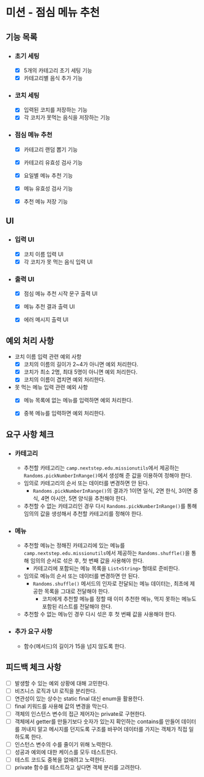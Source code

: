 # 미션 - 점심 메뉴 추천

## 기능 목록

- ### 초기 세팅
    - [x] 5개의 카테고리 초기 세팅 기능
    - [x] 카테고리별 음식 추가 기능

- ### 코치 세팅
    - [x] 입력된 코치를 저장하는 기능
    - [x] 각 코치가 못먹는 음식을 저장하는 기능

- ### 점심 메뉴 추천
    - [x] 카테고리 랜덤 뽑기 기능
    - [x] 카테고리 유효성 검사 기능
    - [x] 요일별 메뉴 추천 기능
    - [x] 메뉴 유효성 검사 기능
    - [x] 추천 메뉴 저장 기능


## UI

- ### 입력 UI
    - [x] 코치 이름 입력 UI
    - [x] 각 코치가 못 먹는 음식 입력 UI

- ### 출력 UI
    - [x] 점심 메뉴 추천 시작 문구 출력 UI
    - [x] 메뉴 추천 결과 출력 UI
    - [x] 에러 메시지 출력 UI


## 예외 처리 사항

- 코치 이름 입력 관련 예외 사항
    - [x] 코치의 이름의 길이가 2~4가 아니면 예외 처리한다.
    - [x] 코치가 최소 2명, 최대 5명이 아니면 예외 처리한다.
    - [x] 코치의 이름이 겹치면 예외 처리한다.

- 못 먹는 메뉴 입력 관련 예외 사항
    - [x] 메뉴 목록에 없는 메뉴를 입력하면 예외 처리한다.
    - [x] 중복 메뉴를 입력하면 예외 처리한다.


## 요구 사항 체크

- ### 카테고리
    - 추천할 카테고리는 `camp.nextstep.edu.missionutils`에서 제공하는 `Randoms.pickNumberInRange()`에서 생성해 준 값을 이용하여 정해야 한다.
    - 임의로 카테고리의 순서 또는 데이터를 변경하면 안 된다.
        - `Randoms.pickNumberInRange()`의 결과가 1이면 일식, 2면 한식, 3이면 중식, 4면 아시안, 5면 양식을 추천해야 한다.
    - 추천할 수 없는 카테고리인 경우 다시 `Randoms.pickNumberInRange()`를 통해 임의의 값을 생성해서 추천할 카테고리를 정해야 한다.

- ### 메뉴
    - 추천할 메뉴는 정해진 카테고리에 있는 메뉴를 `camp.nextstep.edu.missionutils`에서 제공하는 `Randoms.shuffle()`을 통해 임의의 순서로 섞은 후, 첫 번째 값을 사용해야 한다.
        - 카테고리에 포함되는 메뉴 목록을 `List<String>` 형태로 준비한다.
    - 임의로 메뉴의 순서 또는 데이터를 변경하면 안 된다.
        - `Randoms.shuffle()` 메서드의 인자로 전달되는 메뉴 데이터는, 최초에 제공한 목록을 그대로 전달해야 한다.
            - 코치에게 추천할 메뉴를 정할 때 이미 추천한 메뉴, 먹지 못하는 메뉴도 포함된 리스트를 전달해야 한다.
    - 추천할 수 없는 메뉴인 경우 다시 섞은 후 첫 번째 값을 사용해야 한다.

- ### 추가 요구 사항
    - 함수(메서드)의 길이가 15을 넘지 않도록 한다.


## 피드백 체크 사항
- [ ] 발생할 수 있는 예외 상황에 대해 고민한다.
- [ ] 비즈니스 로직과 UI 로직을 분리한다.
- [ ] 연관성이 있는 상수는 static final 대신 enum을 활용한다.
- [ ] final 키워드를 사용해 값의 변경을 막는다.
- [ ] 객체의 인스턴스 변수의 접근 제어자는 private로 구현한다.
- [ ] 객체에서 getter를 만들기보다 숫자가 있는지 확인하는 contains를 만들어 데이터를 꺼내지 말고 메시지를 던지도록 구조를 바꾸어 데이터를 가지는 객체가 직접 일하도록 한다.
- [ ] 인스턴스 변수의 수를 줄이기 위해 노력한다.
- [ ] 성공과 예외에 대한 케이스를 모두 테스트한다.
- [ ] 테스트 코드도 중복을 없애려고 노력한다.
- [ ] private 함수를 테스트하고 싶다면 객체 분리를 고려한다.
